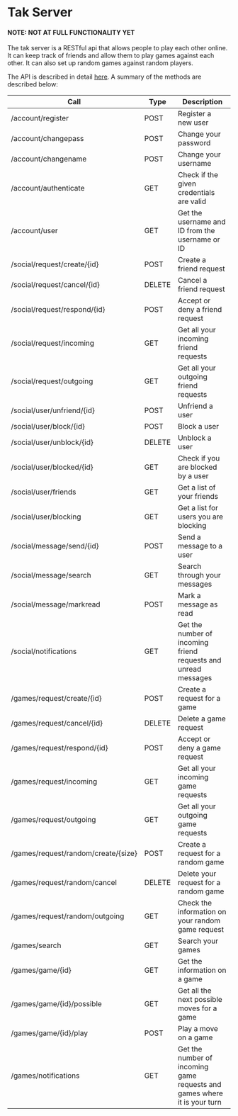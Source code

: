 Tak Server
==========

#### NOTE: NOT AT FULL FUNCTIONALITY YET

The tak server is a RESTful api that allows people to play each other online.
It can keep track of friends and allow them to play games against each other.
It can also set up random games against random players.

The API is described in detail [here](api.md).
A summary of the methods are described below:

| Call                                      | Type      | Description                                                               |
|-------------------------------------------|-----------|---------------------------------------------------------------------------|
| /account/register                         | POST      | Register a new user                                                       |
| /account/changepass                       | POST      | Change your password                                                      |
| /account/changename                       | POST      | Change your username                                                      |
| /account/authenticate                     | GET       | Check if the given credentials are valid                                  |
| /account/user                             | GET       | Get the username and ID from the username or ID                           |
| /social/request/create/{id}               | POST      | Create a friend request                                                   |
| /social/request/cancel/{id}               | DELETE    | Cancel a friend request                                                   |
| /social/request/respond/{id}              | POST      | Accept or deny a friend request                                           |
| /social/request/incoming                  | GET       | Get all your incoming friend requests                                     |
| /social/request/outgoing                  | GET       | Get all your outgoing friend requests                                     |
| /social/user/unfriend/{id}                | POST      | Unfriend a user                                                           |
| /social/user/block/{id}                   | POST      | Block a user                                                              |
| /social/user/unblock/{id}                 | DELETE    | Unblock a user                                                            |
| /social/user/blocked/{id}                 | GET       | Check if you are blocked by a user                                        |
| /social/user/friends                      | GET       | Get a list of your friends                                                |
| /social/user/blocking                     | GET       | Get a list for users you are blocking                                     |
| /social/message/send/{id}                 | POST      | Send a message to a user                                                  |
| /social/message/search                    | GET       | Search through your messages                                              |
| /social/message/markread                  | POST      | Mark a message as read                                                    |
| /social/notifications                     | GET       | Get the number of incoming friend requests and unread messages            |
| /games/request/create/{id}                | POST      | Create a request for a game                                               |
| /games/request/cancel/{id}                | DELETE    | Delete a game request                                                     |
| /games/request/respond/{id}               | POST      | Accept or deny a game request                                             |
| /games/request/incoming                   | GET       | Get all your incoming game requests                                       |
| /games/request/outgoing                   | GET       | Get all your outgoing game requests                                       |
| /games/request/random/create/{size}       | POST      | Create a request for a random game                                        |
| /games/request/random/cancel              | DELETE    | Delete your request for a random game                                     |
| /games/request/random/outgoing            | GET       | Check the information on your random game request                         |
| /games/search                             | GET       | Search your games                                                         |
| /games/game/{id}                          | GET       | Get the information on a game                                             |
| /games/game/{id}/possible                 | GET       | Get all the next possible moves for a game                                |
| /games/game/{id}/play                     | POST      | Play a move on a game                                                     |
| /games/notifications                      | GET       | Get the number of incoming game requests and games where it is your turn  |

